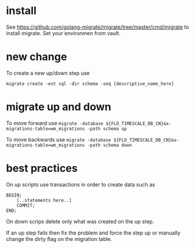 # install
See https://github.com/golang-migrate/migrate/tree/master/cmd/migrate to install migrate. Set your environmen from vault.

# new change
To create a new up/down step use

`migrate create -ext sql -dir schema -seq [descriptive_name_here]`

# migrate up and down

To move forward use
`migrate -database ${FLO_TIMESCALE_DB_CN}&x-migrations-table=wm_migrations -path schema up`

To move backwards use
`migrate -database ${FLO_TIMESCALE_DB_CN}&x-migrations-table=wm_migrations -path schema down`

# best practices
On up scripts use transactions in order to create data such as

```
BEGIN;
    [..statements here..]
    COMMIT;
END;
```

On down scrips delete only what was created on the up step.

If an up step fails then fix the problem and force the step up or manually change the dirty flag on the migration table.